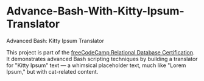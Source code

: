# Advance-Bash-With-Kitty-Ipsum-Translator

 Advanced Bash: Kitty Ipsum Translator

This project is part of the [freeCodeCamp Relational Database Certification](https://www.freecodecamp.org/learn/). It demonstrates advanced Bash scripting techniques by building a translator for "Kitty Ipsum" text — a whimsical placeholder text, much like "Lorem Ipsum," but with cat-related content.
